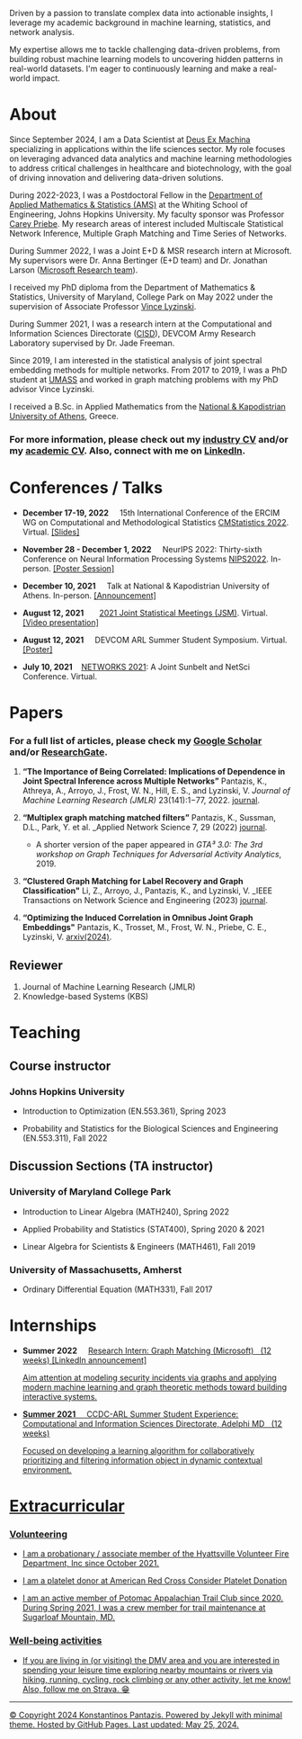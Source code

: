 <!--## Welcome to GitHub Pages

You can use the [editor on GitHub](https://github.com/kpantazis/-kpantazis.github.io/edit/main/README.md) to maintain and preview the content for your website in Markdown files.

Whenever you commit to this repository, GitHub Pages will run [Jekyll](https://jekyllrb.com/) to rebuild the pages in your site, from the content in your Markdown files.-->
Driven by a passion to translate complex data into actionable insights, I leverage my academic background in machine learning, statistics, and network analysis.

My expertise allows me to tackle challenging data-driven problems, from building robust machine learning models to uncovering hidden patterns in real-world datasets. I'm eager to continuously learning and make a real-world impact.

# About

Since September 2024, I am a Data Scientist at [Deus Ex Machina](https://ekmechanes.com/) specializing in applications within the life sciences sector. My role focuses on leveraging advanced data analytics and machine learning methodologies to address critical challenges in healthcare and biotechnology, with the goal of driving innovation and delivering data-driven solutions.

During 2022-2023, I was a Postdoctoral Fellow in the [Department of Applied Mathematics & Statistics (AMS)](https://engineering.jhu.edu/ams/) at the Whiting School of Engineering, Johns Hopkins University. 
My faculty sponsor was Professor [Carey Priebe](https://www.ams.jhu.edu/~priebe/). My research areas of interest included Multiscale Statistical Network Inference, Multiple Graph Matching and Time Series of Networks.

During Summer 2022, I was a Joint E+D & MSR research intern at Microsoft. My supervisors were Dr. Anna Bertinger (E+D team) and Dr. Jonathan Larson ([Microsoft Research team](https://www.microsoft.com/en-us/research/lab/microsoft-research-redmond/)).

I received my PhD diploma from the Department of Mathematics & Statistics, University of Maryland, College Park on May 2022 under the supervision of Associate Professor [Vince Lyzinski](https://www.math.umd.edu/~vlyzinsk/).

During Summer 2021, I was a research intern at the Computational and Information Sciences Directorate ([CISD](https://www.arl.army.mil/who-we-are/directorates/cisd/)), DEVCOM Army Research Laboratory supervised by Dr. Jade Freeman.

Since 2019, I am interested in the statistical analysis of joint spectral embedding methods for multiple networks. From 2017 to 2019, I was a PhD student at [UMASS](https://www.math.umass.edu/) and worked in graph matching problems with my PhD advisor Vince Lyzinski.

I received a B.Sc. in Applied Mathematics from the [National & Kapodistrian University of Athens](https://www.math.uoa.gr/), Greece.
 
### For more information, please check out my [industry CV](docs/cv_kp.pdf)  and/or my [academic CV](docs/CV_KP.pdf). Also, connect with me on [LinkedIn](https://linkedin.com/in/konstantinos-pantazis-590748196).

# Conferences / Talks

* **December 17-19, 2022** &nbsp; &nbsp; 15th International Conference of the ERCIM WG on Computational and Methodological Statistics [CMStatistics 2022](http://www.cmstatistics.org/CMStatistics2022/submission.php). Virtual. [[Slides]](docs/CMStat_2022.pdf)

* **November 28 - December 1, 2022** &nbsp; &nbsp; NeurIPS 2022: Thirty-sixth Conference on Neural Information Processing Systems [NIPS2022](https://nips.cc/). In-person. [[Poster Session]](docs/NIPS2022genOMNI.pdf)

* **December 10, 2021** &nbsp; &nbsp; Talk at National & Kapodistrian University of Athens. In-person. [[Announcement]](https://www.math.uoa.gr/anakoinoseis_kai_ekdiloseis/proboli_anakoinosis/seminario_statistikis_kai_epicheirisiakis_ereynas_k_pantazis/)
 
- **August 12, 2021**  &nbsp; &nbsp;  &nbsp; [2021 Joint Statistical Meetings (JSM)](https://ww2.amstat.org/meetings/jsm/2021/onlineprogram/AbstractDetails.cfm?abstractid=317882). Virtual. [[Video presentation]](docs/JSM2021/JSM_2021_KP-GenOMNI.mp4)

- **August 12, 2021**   &nbsp; &nbsp; DEVCOM ARL Summer Student Symposium. Virtual.
  [[Poster]](docs/ARL_Poster_Symposium_2021_KonstantinosPantazis.pdf)

- **July 10, 2021**  &nbsp; &nbsp;[NETWORKS 2021](http://networks2021.net): A Joint Sunbelt and NetSci Conference. Virtual.

# Papers
### For a full list of articles, please check my [Google Scholar](https://scholar.google.com/citations?user=PYunIWYAAAAJ&hl=en) and/or [ResearchGate](https://www.researchgate.net/profile/Konstantinos-Pantazis-5).

1. **“The Importance of Being Correlated: Implications of Dependence in Joint Spectral Inference across Multiple Networks”**
   Pantazis, K., Athreya, A., Arroyo, J., Frost, W. N., Hill, E. S., and Lyzinski, V.
   _Journal of Machine Learning Research (JMLR)_ 23(141):1−77, 2022.
   [journal](https://www.jmlr.org/papers/v23/20-944.html).
   
2. **“Multiplex graph matching matched filters”** 
   Pantazis, K., Sussman, D.L., Park, Y. et al.
   _Applied Network Science 7, 29 (2022)
   [journal](https://doi.org/10.1007/s41109-022-00464-0).
   
   - A shorter version of the paper appeared in _GTA³ 3.0: The 3rd workshop on Graph Techniques for Adversarial Activity Analytics_, 2019.
   
4. **“Clustered Graph Matching for Label Recovery and Graph Classification"**
   Li, Z., Arroyo, J., Pantazis, K., and Lyzinski, V.
   _IEEE Transactions on Network Science and Engineering (2023)
   [journal](https://ieeexplore.ieee.org/document/10091478).

5. **“Optimizing the Induced Correlation in Omnibus Joint Graph Embeddings"**
   Pantazis, K., Trosset, M., Frost, W. N., Priebe, C. E., Lyzinski, V.
   [arxiv(2024)](https://arxiv.org/abs/2409.17544).
   
## Reviewer
1. Journal of Machine Learning Research (JMLR) 
2. Knowledge-based Systems (KBS)

# Teaching 

## Course instructor

### Johns Hopkins University

- Introduction to Optimization (EN.553.361), Spring 2023

- Probability and Statistics for the Biological Sciences and Engineering (EN.553.311), Fall 2022

## Discussion Sections (TA instructor)

### University of Maryland College Park

- Introduction to Linear Algebra (MATH240), Spring 2022

- Applied Probability and Statistics (STAT400), Spring 2020 & 2021

- Linear Algebra for Scientists & Engineers (MATH461), Fall 2019

### University of Massachusetts, Amherst

- Ordinary Differential Equation (MATH331), Fall 2017

<!--## Grading

- Real Analysis I (MATH630, graduate course), Fall 2020 & 2021

- Applied Harmonic Analysis: An Introduction to Signal Processing (MATH416), Fall 2021-->

# Internships

* **Summer 2022** &nbsp; &nbsp;  <u> Research Intern: Graph Matching (Microsoft) <u>  &nbsp; (12 weeks) [[LinkedIn announcement]](https://www.linkedin.com/jobs/view/research-intern-graph-matching-at-microsoft-3073489771/)

    Aim attention at modeling security incidents via graphs and applying modern machine learning and graph theoretic methods toward building interactive systems.

* **Summer 2021** &nbsp; &nbsp;  <u> CCDC-ARL Summer Student Experience: Computational and Information Sciences Directorate, Adelphi MD <u>  &nbsp; (12 weeks)

    Focused on developing a learning algorithm for collaboratively prioritizing and filtering information object in dynamic contextual environment.

# Extracurricular

### Volunteering
- I am a probationary / associate member of the [Hyattsville Volunteer Fire Department, Inc](https://hvfd.com/) since October 2021.

- I am a platelet donor at American Red Cross [Consider Platelet Donation](https://www.redcrossblood.org/giveplatelets.html)

- I am an active member of [Potomac Appalachian Trail Club](https://www.patc.net/) since 2020. During Spring 2021, I was a crew member for trail maintenance at [Sugarloaf Mountain, MD](https://sugarloafmd.com/).

### Well-being activities
 
- If you are living in (or visiting) the [DMV area](https://en.wikipedia.org/wiki/Washington_metropolitan_area) and you are interested in spending your leisure time exploring nearby mountains or rivers via hiking, running, cycling, rock climbing or any other activity, let me know! Also, follow me on [Strava](https://www.strava.com/athletes/87778247). 😁

<!--- Bulleted
- List
---
1. Numbered
2. List

<details>
           <summary>Title 1</summary>
           <p>Content 1 Content 1 Content 1 Content 1 Content 1</p>
         </details>

[Link](url) and ![Image](src)

| Syntax | Description |
| ----------- | ----------- |
| Header | Title |
| Paragraph | Text | 

For more details see [Basic writing and formatting syntax](https://docs.github.com/en/github/writing-on-github/getting-started-with-writing-and-formatting-on-github/basic-writing-and-formatting-syntax).

### Support or Contact

Having trouble with Pages? Check out our [documentation](https://docs.github.com/categories/github-pages-basics/) or [contact support](https://support.github.com/contact) and we’ll help you sort it out.-->

* * *




© Copyright 2024 Konstantinos Pantazis. Powered by [Jekyll](http://jekyllrb.com/) with [minimal](https://github.com/pages-themes/minimal) theme. Hosted by [GitHub Pages](https://pages.github.com/). Last updated: May 25, 2024.

